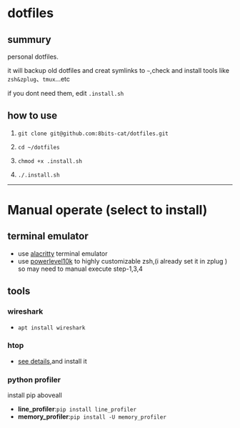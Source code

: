 # dotfiles
## summury
personal dotfiles.

it will backup old dotfiles and creat symlinks to `~`,check and install tools like `zsh&zplug`、`tmux`...etc 

if you dont need them, edit `.install.sh`
## how to use 
1. `git clone git@github.com:8bits-cat/dotfiles.git `

2. `cd ~/dotfiles`

3. `chmod +x .install.sh`

4. `./.install.sh`
***
# Manual operate (select to install)
## terminal emulator
- use [alacritty](https://github.com/alacritty/alacritty/blob/master/INSTALL.md) terminal emulator
- use [powerlevel10k](https://github.com/romkatv/powerlevel10k#getting-started) to highly customizable zsh,(i already set it in zplug ) so may need to manual execute step-1,3,4
## tools
### wireshark
- `apt install wireshark`
### htop
- [see details](https://github.com/htop-dev/htop),and install it
### python profiler
install pip aboveall 
- **line_profiler**:`pip install line_profiler`
- **memory_profiler**:`pip install -U memory_profiler`
